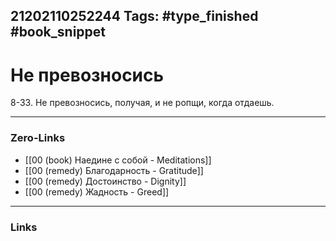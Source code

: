 21202110252244
Tags: #type_finished #book_snippet 
---
# Не превозносись

 8-33. Не превозносись, получая, и не ропщи, когда отдаешь. 

---
### Zero-Links
 - [[00 (book) Наедине с собой - Meditations]]
 - [[00 (remedy) Благодарность - Gratitude]]
 - [[00 (remedy) Достоинство - Dignity]]
 - [[00 (remedy) Жадность - Greed]]
---
### Links
